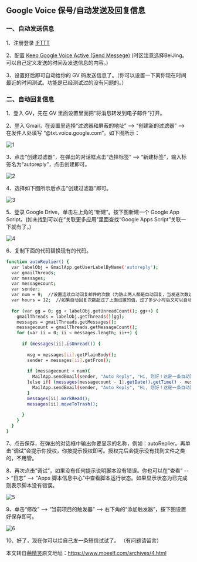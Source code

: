 ## Google Voice 保号/自动发送及回复信息

### 一、自动发送信息

1、注册登录 [IFTTT](https://ifttt.com)

2、配置 [Keep Google Voice Active (Send Messege)](https://www.moeelf.com/go/aHR0cHM6Ly9pZnR0dC5jb20vYXBwbGV0cy9Tc254VFlaSi1rZWVwLWdvb2dsZS12b2ljZS1hY3RpdmUtc2VuZC1tZXNzZWdl) (时区注意选择BeiJing。可以自己定义发送的时间及发送信息的内容。)

3、设置好后即可自动给你的 GV 码发送信息了。（你可以设置一下离你现在时间最近的时间测试。功能是已经测试过的没有问题的。）


### 二、自动回复信息

1、登入 GV，先在 GV 里面设置里面把“将消息转发到电子邮件”打开。

2、登入 Gmail，在设置里选择“过滤器和屏蔽的地址” --> “创建新的过滤器” --> 在发件人处填写 “@txt.voice.google.com”。如下图所示：

![1](https://camo.githubusercontent.com/f52a4f300edb7c383bb829216605a8c18b411801/68747470733a2f2f7777772e6d6f65656c662e636f6d2f616374696f6e2f57617465726d61726b3f6d61726b3d4c33567a63693931634778765957527a4c7a49774d546b764d4455764f444d344d7a55304f444d794c6e42755a773d3d)

3、点击“创建过滤器”，在弹出的对话框点击“选择标签” --> “新建标签”，输入标签名为“autoreply”，点击创建即可。

![2](https://camo.githubusercontent.com/9aaf099afeaee93354aaaa045a19b920f63b8608/68747470733a2f2f7777772e6d6f65656c662e636f6d2f616374696f6e2f57617465726d61726b3f6d61726b3d4c33567a63693931634778765957527a4c7a49774d546b764d4455764d5441344d5467354d4449344f533577626d633d)

4、选择如下图所示后点击“创建过滤器”即可。

![3](https://www.moeelf.com/action/Watermark?mark=L3Vzci91cGxvYWRzLzIwMTkvMDUvMzYwODM1MDMzMy5wbmc=)


5、登录 Google Drive，单击左上角的“新建”。按下图新建一个 Google App Script。(如未找到可以在“关联更多应用”里面查找“Google Apps Script”关联一下就有了。)

![4](https://camo.githubusercontent.com/aaa646b15ef963673f08a00c2387009a34ef1e15/68747470733a2f2f7777772e6d6f65656c662e636f6d2f616374696f6e2f57617465726d61726b3f6d61726b3d4c33567a63693931634778765957527a4c7a49774d546b764d4455764e4445774f546b794e446b344f533577626d633d)

6、复制下面的代码替换现有的代码。
```bash
function autoReplier() {
  var labelObj = GmailApp.getUserLabelByName('autoreply');
  var gmailThreads;
  var messages;
  var messagecount;
  var sender;
  var num = 9;  //设置连续自动回复邮件的次数（为防止两人都是自动回复，当发送次数达到 9 时将不自动回复）。
  var hours = 12;  //如果自动回复次数超过了上面设置的值，过了多少小时后又可以自动回复。
    
  for (var gg = 0; gg < labelObj.getUnreadCount(); gg++) {
    gmailThreads = labelObj.getThreads()[gg];
    messages = gmailThreads.getMessages();
    messagecount = gmailThreads.getMessageCount();
    for (var ii = 0; ii < messages.length; ii++) {
      
      if (messages[ii].isUnread()) {
        
        msg = messages[ii].getPlainBody();
        sender = messages[ii].getFrom(); 
 
        if (messagecount < num){
          MailApp.sendEmail(sender, "Auto Reply", "Hi, 您好！这是一条自动回复短信！本短信由 Google Apps Script 自动发出。");
        }else if( (messages[messagecount - 1].getDate().getTime() - messages[messagecount - num].getDate().getTime()) > hours * 60 * 60 * 1000 ){
          MailApp.sendEmail(sender, "Auto Reply", "Hi, 您好！这是一条自动回复短信！本短信由 Google Apps Script 自动发出。");
        }
        messages[ii].markRead();
        messages[ii].moveToTrash();
 
      }
    }
  }
}
```

7、点击保存，在弹出的对话框中输出你要显示的名称，例如：autoReplier。再单击“调试”会提示你授权，你按提示授权即可。授权完后会提示没有找到文件之类的，不用管。

8、再次点击“调试”，如果没有任何提示说明脚本没有错误。你也可以在“查看” --> “日志” --> “Apps 脚本信息中心”中查看脚本运行状态。如果显示状态为已完成则表示脚本没有错误。

![5](https://www.moeelf.com/action/Watermark?mark=L3Vzci91cGxvYWRzLzIwMTkvMDUvNzA2MzQ2ODQ1LnBuZw==)

9、单击“修改” --> “当前项目的触发器” --> 右下角的“添加触发器”，按下图设置好保存即可。

![6](https://camo.githubusercontent.com/3be707e008523c041b765d2191fb5060f952654f/68747470733a2f2f7777772e6d6f65656c662e636f6d2f616374696f6e2f57617465726d61726b3f6d61726b3d4c33567a63693931634778765957527a4c7a49774d546b764d4455764e4445324d4459794e6a51354d693577626d633d)

10、好了，现在你可以给自己发一条短信试试了。  （有问题请留言）

本文转自[萌精灵](https://www.moeelf.com)原文地址：https://www.moeelf.com/archives/4.html
